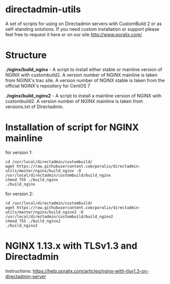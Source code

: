 # directadmin-utils

A set of scripts for using on Directadmin servers with CustomBuild 2 or as self-standing solutions. 
If you need custom installation or support please feel free to request it here or on our site http://www.poralix.com/

# Structure

**./nginx/build_nginx** - A script to install either stable or mainline version of NGINX with custombuild2. 
A version number of NGINX mainline is taken from NGINX's trac site.
A version number of NGINX stable is taken from the official NGINX's repository for CentOS 7

**./nginx/build_nginx2** - A script to install a mainline version of NGINX with custombuild2. 
A version number of NGINX mainline is taken from versions.txt of Directadmin.

# Installation of script for NGINX mainline

for version 1:

```
cd /usr/local/directadmin/custombuild/
wget https://raw.githubusercontent.com/poralix/directadmin-utils/master/nginx/build_nginx -O /usr/local/directadmin/custombuild/build_nginx
chmod 755 ./build_nginx
./build_nginx
```

for version 2:

```
cd /usr/local/directadmin/custombuild/
wget https://raw.githubusercontent.com/poralix/directadmin-utils/master/nginx/build_nginx2 -O /usr/local/directadmin/custombuild/build_nginx2
chmod 755 ./build_nginx2
./build_nginx2
```

# NGINX 1.13.x with TLSv1.3 and Directadmin

Instructions: https://help.poralix.com/articles/nginx-with-tlsv1.3-on-directadmin-server
